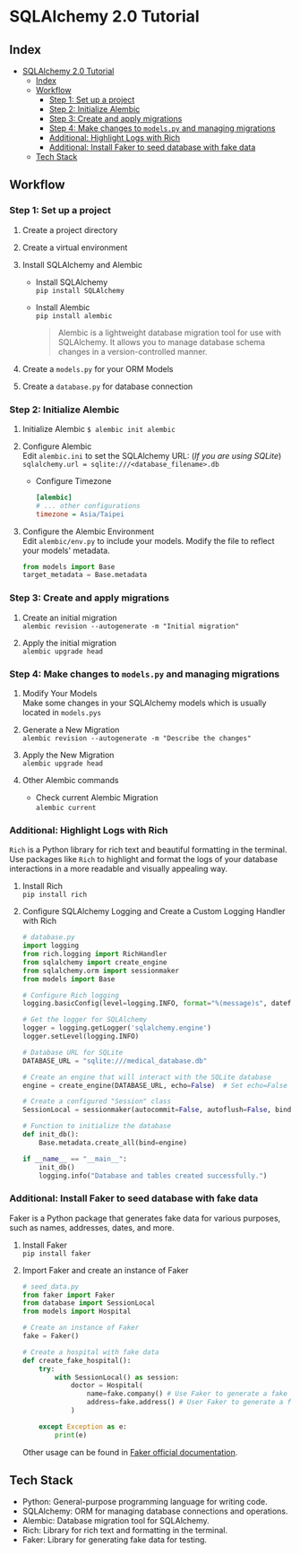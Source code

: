 # SQLAlchemy 2.0 Tutorial

## Index

- [SQLAlchemy 2.0 Tutorial](#sqlalchemy-20-tutorial)
  - [Index](#index)
  - [Workflow](#workflow)
    - [Step 1: Set up a project](#step-1-set-up-a-project)
    - [Step 2: Initialize Alembic](#step-2-initialize-alembic)
    - [Step 3: Create and apply migrations](#step-3-create-and-apply-migrations)
    - [Step 4: Make changes to `models.py` and managing migrations](#step-4-make-changes-to-modelspy-and-managing-migrations)
    - [Additional: Highlight Logs with Rich](#additional-highlight-logs-with-rich)
    - [Additional: Install Faker to seed database with fake data](#additional-install-faker-to-seed-database-with-fake-data)
  - [Tech Stack](#tech-stack)

## Workflow

### Step 1: Set up a project

1. Create a project directory
2. Create a virtual environment
3. Install SQLAlchemy and Alembic  

    - Install SQLAlchemy  
    `pip install SQLAlchemy`
    - Install Alembic  
    `pip install alembic`

        > Alembic is a lightweight database migration tool for use with SQLAlchemy. It allows you to manage database schema changes in a version-controlled manner.

4. Create a `models.py` for your ORM Models
5. Create a `database.py` for database connection

### Step 2: Initialize Alembic

1. Initialize Alembic
    `$ alembic init alembic`

2. Configure Alembic  
    Edit `alembic.ini` to set the SQLAlchemy URL:
    (*If you are using SQLite*)
    `sqlalchemy.url = sqlite:///<database_filename>.db`  

    - Configure Timezone  

        ```ini
        [alembic]
        # ... other configurations
        timezone = Asia/Taipei
        ```

3. Configure the Alembic Environment  
    Edit `alembic/env.py` to include your models. Modify the file to reflect your models' metadata.

    ```py
    from models import Base
    target_metadata = Base.metadata
    ```

### Step 3: Create and apply migrations

1. Create an initial migration  
    `alembic revision --autogenerate -m "Initial migration"`

2. Apply the initial migration  
    `alembic upgrade head`

### Step 4: Make changes to `models.py` and managing migrations

1. Modify Your Models  
    Make some changes in your SQLAlchemy models which is usually located in `models.pys`

2. Generate a New Migration  
    `alembic revision --autogenerate -m "Describe the changes"`

3. Apply the New Migration  
    `alembic upgrade head`

4. Other Alembic commands  

    - Check current Alembic Migration  
        `alembic current`  

### Additional: Highlight Logs with Rich

`Rich` is a Python library for rich text and beautiful formatting in the terminal. Use packages like `Rich` to highlight and format the logs of your database interactions in a more readable and visually appealing way.

1. Install Rich  
    `pip install rich`

2. Configure SQLAlchemy Logging and Create a Custom Logging Handler with Rich  

    ```py
    # database.py
    import logging
    from rich.logging import RichHandler
    from sqlalchemy import create_engine
    from sqlalchemy.orm import sessionmaker
    from models import Base

    # Configure Rich logging
    logging.basicConfig(level=logging.INFO, format="%(message)s", datefmt="[%X]", handlers=[RichHandler()])

    # Get the logger for SQLAlchemy
    logger = logging.getLogger('sqlalchemy.engine')
    logger.setLevel(logging.INFO)

    # Database URL for SQLite
    DATABASE_URL = "sqlite:///medical_database.db"

    # Create an engine that will interact with the SQLite database
    engine = create_engine(DATABASE_URL, echo=False)  # Set echo=False and use logging instead

    # Create a configured "Session" class
    SessionLocal = sessionmaker(autocommit=False, autoflush=False, bind=engine)

    # Function to initialize the database
    def init_db():
        Base.metadata.create_all(bind=engine)

    if __name__ == "__main__":
        init_db()
        logging.info("Database and tables created successfully.")
    ```

### Additional: Install Faker to seed database with fake data

Faker is a Python package that generates fake data for various purposes, such as names, addresses, dates, and more.

1. Install Faker  
    `pip install faker`

2. Import Faker and create an instance of Faker  

    ```py
    # seed_data.py
    from faker import Faker
    from database import SessionLocal
    from models import Hospital

    # Create an instance of Faker
    fake = Faker()

    # Create a hospital with fake data
    def create_fake_hospital():
        try:
            with SessionLocal() as session:
                doctor = Hospital(
                    name=fake.company() # Use Faker to generate a fake company name as a hospital name
                    address=fake.address() # User Faker to generate a fake address
                )

        except Exception as e:
            print(e)
    ```

    Other usage can be found in [Faker official documentation](https://faker.readthedocs.io/en/master/).  

## Tech Stack

- Python: General-purpose programming language for writing code.  
- SQLAlchemy: ORM for managing database connections and operations.  
- Alembic: Database migration tool for SQLAlchemy.  
- Rich: Library for rich text and formatting in the terminal.  
- Faker: Library for generating fake data for testing.  
